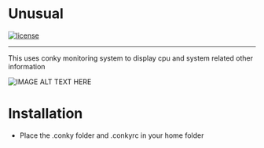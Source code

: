 

# Unusual

[![license](https://img.shields.io/github/license/mashape/apistatus.svg)]()

***

This uses conky monitoring system to display cpu and system related other information 

![IMAGE ALT TEXT HERE](http://i.imgur.com/9gKLJA9.png)

# Installation
  * Place the .conky folder and .conkyrc in your home folder 